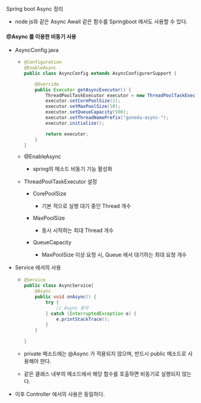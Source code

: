 Spring boot Async 정리

* node js와 같은 Async Await 같은 함수를 Springboot 에서도 사용할 수 있다.



#### @Async 를 이용한 비동기 사용

* AsyncConfig.java

  * ```java
    @Configuration
    @EnableAsync
    public class AsyncConfig extends AsyncConfigurerSupport {
    
        @Override
        public Executor getAsyncExecutor() {
            ThreadPoolTaskExecutor executor = new ThreadPoolTaskExecutor();
            executor.setCorePoolSize(2);
            executor.setMaxPoolSize(10);
            executor.setQueueCapacity(500);
            executor.setThreadNamePrefix("goneda-async-");
            executor.initialize();
    
            return executor;
        }
    }
    ```

  * @EnableAsync

    * spring의 메소드 비동기 기능 활성화

  * ThreadPoolTaskExecutor 설정

    * CorePoolSize

      * 기본 적으로 실행 대기 중인 Thread 개수

    * MaxPoolSize

      * 동시 시작하는 최대 Thread 개수

    * QueueCapacity

      * MaxPoolSize 이상 요청 시, Queue 에서 대기하는 최대 요청 개수

        

* Service 에서의 사용

  * ~~~java
    @Service
    public class AsyncService{  
        @Async
        public void onAsync() {
            try {
                // Async 동작
            } catch (InterruptedException e) {
                e.printStackTrace();
            }
        }
      
    }
    ~~~

  * private 메소드에는 @Async 가 적용되지 않으며, 반드시 public 메소드로 사용해야 한다.

  * 같은 클래스 내부의 메소드에서 해당 함수를 호출하면 비동기로 실행되지 않는다.

    

* 이후 Controller 에서의 사용은 동일하다.
